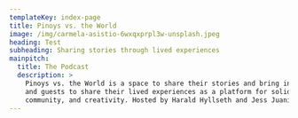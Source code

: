 ```yaml
---
templateKey: index-page
title: Pinoys vs. the World
image: /img/carmela-asistio-6wxqxprpl3w-unsplash.jpeg
heading: Test
subheading: Sharing stories through lived experiences
mainpitch:
  title: The Podcast
  description: >
    Pinoys vs. the World is a space to share their stories and bring in friends
    and guests to share their lived experiences as a platform for solidarity,
    community, and creativity. Hosted by Harald Hyllseth and Jess Juanich.
---
```

